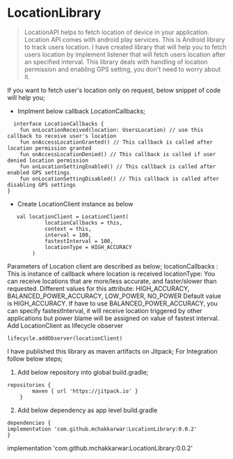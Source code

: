 # LocationLibrary
>LocationAPI helps to fetch location of device in your application. Location API comes with android play services.
This is Android library to track users location. 
I have created library that will help you to fetch users location by implement listener that will fetch users location after an specified interval.
This library deals with handling of location permission and enabling GPS setting, you don't need to worry about it.

If you want to fetch user's location only on request, below snippet of code will help you;
- Implment below callback LocationCallbacks;

```
  interface LocationCallbacks {
    fun onLocationReceived(location: UsersLocation) // use this callback to receive user's location
    fun onAccessLocationGranted() // This callback is called after location permission granted
    fun onAccessLocationDenied() // This callback is called if user denied location permission 
    fun onLocationSettingEnabled() // This callback is called after enabled GPS settings
    fun onLocationSettingDisabled() // This callback is called after disabling GPS settings
}
```
- Create LocationClient instance as below
```
   val locationClient = LocationClient(
            locationCallbacks = this,
            context = this,
            interval = 100,
            fastestInterval = 100,
            locationType = HIGH_ACCURACY
        )
```
Parameters of Location client are described as below;
locationCallbacks : This is instance of callback where location is received
locationType: You can receive locations that are more/less accurate, and faster/slower than requested.
Different values for this attribute: HIGH_ACCURACY, BALANCED_POWER_ACCURACY, LOW_POWER, NO_POWER
Default value is HIGH_ACCURACY. If have to use BALANCED_POWER_ACCURACY, you can specify fastestInterval, it will receive location triggered by other applications but power blame will be assigned on value of fastest interval. 
Add LocationClient as lifecycle observer
```
lifecycle.addObserver(locationClient)
```

I have published this library as maven artifacts on Jitpack;
For Integration follow below steps;
1. Add below repository into global build.gradle;
```
repositories {
        maven { url 'https://jitpack.io' }
    }
```
2. Add below dependency as app level build.gradle
```
dependencies {
implementation 'com.github.mchakkarwar:LocationLibrary:0.0.2'
}
```



implementation 'com.github.mchakkarwar:LocationLibrary:0.0.2'
